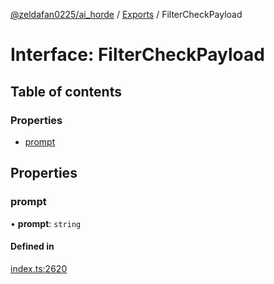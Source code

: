 [@zeldafan0225/ai_horde](../README.md) / [Exports](../modules.md) / FilterCheckPayload

# Interface: FilterCheckPayload

## Table of contents

### Properties

- [prompt](FilterCheckPayload.md#prompt)

## Properties

### prompt

• **prompt**: `string`

#### Defined in

[index.ts:2620](https://github.com/ZeldaFan0225/ai_horde/blob/100bbe4/index.ts#L2620)

